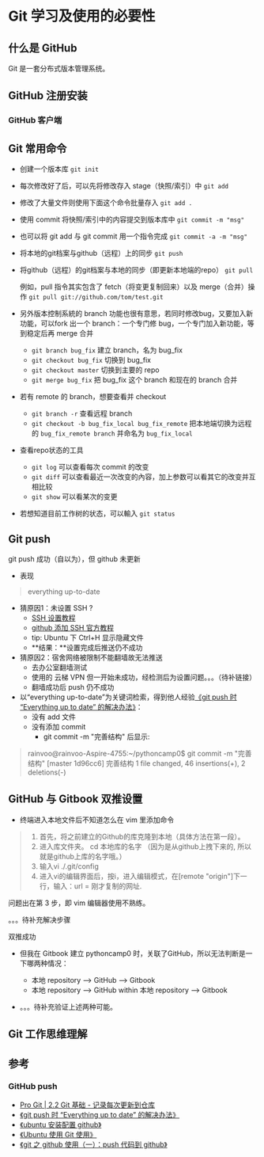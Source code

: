 # Git 学习及使用的必要性

## 什么是 GitHub

Git 是一套分布式版本管理系统。

## GitHub 注册安装

### GitHub 客户端

## Git 常用命令

- 创建一个版本库  `git init`

- 每次修改好了后，可以先将修改存入 stage（快照/索引）中  `git add`

- 修改了大量文件则使用下面这个命令批量存入  `git add .`

- 使用 commit 将快照/索引中的内容提交到版本库中  `git commit -m "msg"`

- 也可以将 git add 与 git commit 用一个指令完成  `git commit -a -m "msg"`

- 将本地的git档案与github（远程）上的同步  `git push`

- 将github（远程）的git档案与本地的同步（即更新本地端的repo）  `git pull`

    例如，pull 指令其实包含了 fetch（将变更复制回来）以及 merge（合并）操作
`git pull git://github.com/tom/test.git`

- 另外版本控制系統的 branch 功能也很有意思，若同时修改bug，又要加入新功能，可以fork 出一个 branch：一个专门修 bug，一个专门加入新功能，等到稳定后再 merge 合并

  + `git branch bug_fix`  建立 branch，名为 bug_fix
  + `git checkout bug_fix`  切换到 bug_fix
  + `git checkout master`  切换到主要的 repo
  + `git merge bug_fix`  把 bug_fix 这个 branch 和现在的 branch 合并

- 若有 remote 的 branch，想要查看并 checkout
  + `git branch -r`  查看远程 branch
  + `git checkout -b bug_fix_local bug_fix_remote`  把本地端切换为远程的 `bug_fix_remote branch` 并命名为 `bug_fix_local`
 
- 查看repo状态的工具
  + `git log`  可以查看每次 commit 的改变
  + `git diff`  可以查看最近一次改变的內容，加上参数可以看其它的改变并互相比较
  + `git show`  可以看某次的变更

- 若想知道目前工作树的状态，可以輸入
`git status`


## Git push

git push 成功（自以为），但 github 未更新
- 表现

>everything up-to-date

- 猜原因1：未设置 SSH ?
  + [SSH 设置教程](http://www.cnblogs.com/yourihua/archive/2012/07/07/2580147.html)
  + [github 添加 SSH 官方教程](https://help.github.com/articles/generating-ssh-keys/)
  + tip: Ubuntu 下 Ctrl+H 显示隐藏文件
  + **结果：**设置完成后推送仍不成功
- 猜原因2：宿舍网络被限制不能翻墙故无法推送
  + 去办公室翻墙测试
  + 使用的 云梯 VPN 但一开始未成功，经检测后为设置问题。。。（待补链接）
  + 翻墙成功后 push 仍不成功
- 以“everything up-to-date”为关键词检索，得到他人经验[《git push 时 “Everything up to date” 的解决办法》](http://hamguy.net/archives/812)：
  + 没有 add 文件
  + 没有添加 commit 
    * git commit -m "完善结构" 后显示:
>rainvoo@rainvoo-Aspire-4755:~/pythoncamp0$ git commit -m "完善结构"
>[master 1d96cc6] 完善结构
> 1 file changed, 46 insertions(+), 2 deletions(-)

## GitHub 与 Gitbook 双推设置

- 终端进入本地文件后不知道怎么在 vim  里添加命令
> 1. 首先，将之前建立的Github的库克隆到本地（具体方法在第一段）。
> 2. 进入库文件夹。 cd 本地库的名字 （因为是从github上拽下来的, 所以就是github上库的名字哦。）
> 3. 输入vi ./.git/config
> 4. 进入vi的编辑界面后，按i，进入编辑模式，在[remote "origin"]下一行，输入：url = 刚才复制的网址.

问题出在第 3 步，即 vim 编辑器使用不熟练。

。。。待补充解决步骤

双推成功

- 但我在 Gitbook 建立 pythoncamp0 时，关联了GitHub，所以无法判断是一下哪两种情况：
  + 本地 repository —> GitHub —> Gitbook
  + 本地 repository —> GitHub within 本地 repository —> Gitbook

- 。。。待补充验证上述两种可能。

## Git 工作思维理解

## 参考
### GitHub push
- [Pro Git | 2.2 Git 基础 - 记录每次更新到仓库](http://git-scm.com/book/zh/v1/Git-%E5%9F%BA%E7%A1%80-%E8%AE%B0%E5%BD%95%E6%AF%8F%E6%AC%A1%E6%9B%B4%E6%96%B0%E5%88%B0%E4%BB%93%E5%BA%93)
- [《git push 时 “Everything up to date” 的解决办法》](http://hamguy.net/archives/812)
- [《ubuntu 安装配置 github》  ](http://blog.csdn.net/tgxblue/article/details/9620455)
- [《Ubuntu 使用 Git 使用》](http://www.cnblogs.com/yourihua/archive/2012/07/07/2580147.html)
- [《git 之 github 使用（一）：push 代码到 github》](http://segmentfault.com/blog/zhongbaitu/1190000000392120)
